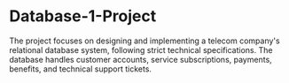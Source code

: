 # Database-1-Project
The project focuses on designing and implementing a telecom company's relational database system, following strict technical specifications. The database handles customer accounts, service subscriptions, payments, benefits, and technical support tickets.
